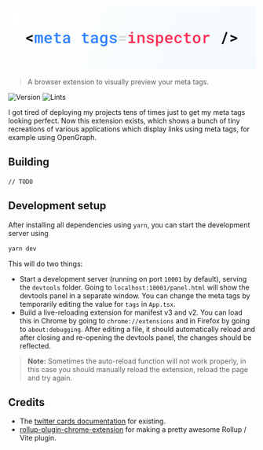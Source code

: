 <center><img src=".github/banner.png" /></center>

> A browser extension to visually preview your meta tags.

![Version](https://img.shields.io/github/package-json/v/chrrs/meta-tags-inspector?style=flat-square)
![Lints](https://img.shields.io/github/checks-status/chrrs/meta-tags-inspector/master?style=flat-square)

I got tired of deploying my projects tens of times just to get my meta tags looking perfect. Now this extension exists, which shows a bunch of tiny recreations of various applications which display links using meta tags, for example using OpenGraph.

## Building

`// TODO`

## Development setup

After installing all dependencies using `yarn`, you can start the development server using

```sh
yarn dev
```

This will do two things:

-   Start a development server (running on port `10001` by default), serving the `devtools` folder. Going to `localhost:10001/panel.html` will show the devtools panel in a separate window. You can change the meta tags by temporarily editing the value for `tags` in `App.tsx`.
-   Build a live-reloading extension for manifest v3 and v2. You can load this in Chrome by going to `chrome://extensions` and in Firefox by going to `about:debugging`. After editing a file, it should automatically reload and after closing and re-opening the devtools panel, the changes should be reflected.

> **Note:** Sometimes the auto-reload function will not work properly, in this case you should manually reload the extension, reload the page and try again.

## Credits

-   The [twitter cards documentation](https://developer.twitter.com/en/docs/twitter-for-websites/cards/overview/abouts-cards) for existing.
-   [rollup-plugin-chrome-extension](https://github.com/extend-chrome/rollup-plugin-chrome-extension/) for making a pretty awesome Rollup / Vite plugin.
